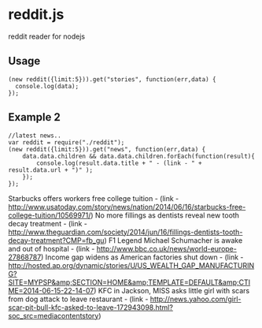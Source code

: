 reddit.js
=========

reddit reader for nodejs

Usage
-------

```
(new reddit({limit:5})).get("stories", function(err,data) {
  console.log(data);
});
```


Example 2
---------

```
//latest news..
var reddit = require("./reddit");
(new reddit({limit:5})).get("news", function(err,data) {
	data.data.children && data.data.children.forEach(function(result){
		console.log(result.data.title + " - (link - " + result.data.url + ")" );
	});
});
```



Starbucks offers workers free college tuition - (link - http://www.usatoday.com/story/news/nation/2014/06/16/starbucks-free-college-tuition/10569971/)
No more fillings as dentists reveal new tooth decay treatment - (link - http://www.theguardian.com/society/2014/jun/16/fillings-dentists-tooth-decay-treatment?CMP=fb_gu)
F1 Legend Michael Schumacher is awake and out of hospital - (link - http://www.bbc.co.uk/news/world-europe-27868787)
Income gap widens as American factories shut down - (link - http://hosted.ap.org/dynamic/stories/U/US_WEALTH_GAP_MANUFACTURING?SITE=MYPSP&amp;SECTION=HOME&amp;TEMPLATE=DEFAULT&amp;CTIME=2014-06-15-22-14-07)
KFC in Jackson, MISS asks little girl with scars from dog attack to leave restaurant - (link - http://news.yahoo.com/girl-scar-pit-bull-kfc-asked-to-leave-172943098.html?soc_src=mediacontentstory)
